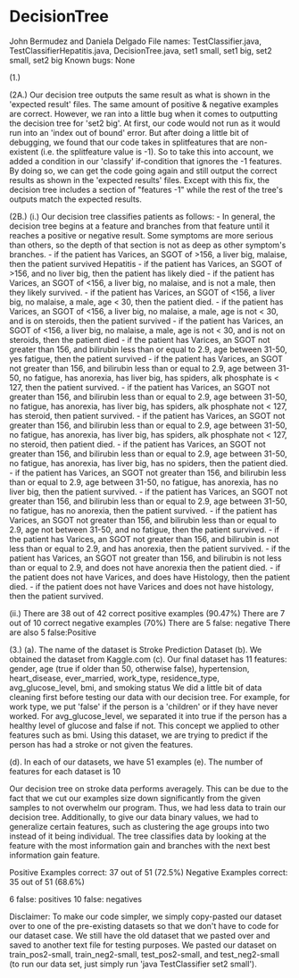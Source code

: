 # DecisionTree

John Bermudez and Daniela Delgado
File names: TestClassifier.java, TestClassifierHepatitis.java, DecisionTree.java, set1 small, set1 big, set2 small, set2 big
Known bugs: None

(1.) 

(2A.)
Our decision tree outputs the same result as what is shown in the 'expected result' files. 
The same amount of positive & negative examples are correct. However, we ran into a little bug when it comes to outputting the decision tree for 'set2 big'. At first, our code would not run as it would run into an 'index out of bound' error. But after doing a little bit of debugging, we found that our code takes in splitfeatures that are non-existent (i.e. the splitfeature value is -1). So to take this into account, we added a condition in our 'classify' if-condition that ignores the -1 features. By doing so, we can get the code going again and still output the correct results as shown in the 'expected results' files. Except with this fix, the decision tree includes a section of "features -1" while the rest of the tree's outputs match the expected results. 

(2B.)
(i.) Our decision tree classifies patients as follows:
     - In general, the decision tree begins at a feature and branches from that feature until it reaches a positive or negative result. Some symptoms are  more serious than others, so the depth of that section is not as deep as other symptom's branches. 
     - if the patient has Varices, an SGOT of >156, a liver big, malaise, then the patient survived Hepatitis
     - if the patient has Varices, an SGOT of >156, and no liver big, then the patient has likely died
     - if the patient has Varices, an SGOT of <156, a liver big, no malaise, and is not a male, then they likely survived.
     - if the patient has Varices, an SGOT of <156, a liver big, no malaise, a male, age < 30, then the patient died.
     - if the patient has Varices, an SGOT of <156, a liver big, no malaise, a male, age is not < 30, and is on steroids, then the patient survived
     - if the patient has Varices, an SGOT of <156, a liver big, no malaise, a male, age is not < 30, and is not on steroids, then the patient died
     - if the patient has Varices, an SGOT not greater than 156, and bilirubin less than or equal to 2.9, age between 31-50, yes fatigue, then the patient survived
     - if the patient has Varices, an SGOT not greater than 156, and bilirubin less than or equal to 2.9, age between 31-50, no fatigue, has anorexia, has liver big, has spiders, alk phosphate is < 127, then the patient survived.
     - if the patient has Varices, an SGOT not greater than 156, and bilirubin less than or equal to 2.9, age between 31-50, no fatigue, has anorexia, has liver big, has spiders, alk phosphate not < 127, has steroid, then patient survived.
     - if the patient has Varices, an SGOT not greater than 156, and bilirubin less than or equal to 2.9, age between 31-50, no fatigue, has anorexia, has liver big, has spiders, alk phosphate not < 127, no steroid, then patient died.
     - if the patient has Varices, an SGOT not greater than 156, and bilirubin less than or equal to 2.9, age between 31-50, no fatigue, has anorexia, has liver big, has no spiders, then the patient died.
     - if the patient has Varices, an SGOT not greater than 156, and bilirubin less than or equal to 2.9, age between 31-50, no fatigue, has anorexia, has no liver big, then the patient survived.
     - if the patient has Varices, an SGOT not greater than 156, and bilirubin less than or equal to 2.9, age between 31-50, no fatigue, has no anorexia,  then the patient survived.
     - if the patient has Varices, an SGOT not greater than 156, and bilirubin less than or equal to 2.9, age not between 31-50, and no fatigue, then the patient survived.
     - if the patient has Varices, an SGOT not greater than 156, and bilirubin is not less than or equal to 2.9, and has anorexia, then the patient survived.
     - if the patient has Varices, an SGOT not greater than 156, and bilirubin is not less than or equal to 2.9, and does not have anorexia then the patient died.
     - if the patient does not have Varices, and does have Histology, then the patient died. 
     - if the patient does not have Varices and does not have histology, then the patient survived.

(ii.) There are 38 out of 42 correct positive examples (90.47%)
         There are 7 out of 10 correct negative examples (70%)
         There are 5 false: negative
         There are also 5 false:Positive


(3.)
(a). The name of the dataset is Stroke Prediction Dataset
(b). We obtained the dataset from Kaggle.com
(c). Our final dataset has 11 features: gender, age (true if older than 50, otherwise false), hypertension, heart_disease, ever_married, work_type, residence_type, avg_glucose_level, bmi, and smoking status
    We did a little bit of data cleaning first before testing our data with our decision tree. For example, for work type, we put 'false' if the person is a 'children' or if they have never worked. For
    avg_glucose_level, we separated it into true if the person has a healthy level of glucose and false if not. This concept we applied to other features such as bmi. Using this dataset, we are trying to
    predict if the person has had a stroke or not given the features.

(d). In each of our datasets, we have 51 examples
(e). The number of features for each dataset is 10

Our decision tree on stroke data performs averagely. This can be due to the fact that we cut our examples size down significantly from the given samples to not
overwhelm our program. Thus, we had less data to train our decision tree. Additionally, to give our data binary values, we had to generalize certain features,
such as clustering the age groups into two instead of it being individual. The tree classifies data by looking at the feature with the most information gain
and branches with the next best information gain feature.

Positive Examples correct: 37 out of 51 (72.5%)
Negative Examples correct: 35 out of 51 (68.6%)

6 false: positives
10 false: negatives
   
Disclaimer: To make our code simpler, we simply copy-pasted our dataset over to one of the pre-existing datasets so that we don't have to code for our dataset case. We still have the old dataset that we pasted over and saved to another
text file for testing purposes. We pasted our dataset on train_pos2-small, train_neg2-small, test_pos2-small, and test_neg2-small (to run our data set, just simply run 'java TestClassifier set2 small').
    





